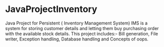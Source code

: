 # JavaProjectInventory
Java Project for Persistent ( Inventory Management System)
IMS is a system for storing customer details and letting them buy purchasing order with the available stock details.
This project includes:- 
    Bill generation, 
    File writer, 
    Exception handling, 
    Database handling and 
    Concepts of oops.
